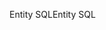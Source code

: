 <span data-ttu-id="52775-101">Entity SQL</span><span class="sxs-lookup"><span data-stu-id="52775-101">Entity SQL</span></span>